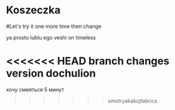 # Koszeczka

#Let's try it one more time then
change


ya prosto lublu ego veshi
on timeless


<<<<<<< HEAD
branch changes version dochulion
=======
хочу смеяться 5 минут

>>>>>>> smotryakakojfabrics
